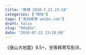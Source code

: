 ```yaml
---
title: "微博 2010.7.22 23:18"
categories: ["嘀咕"]
tags: ["来自微博 weibo.com"]
draft: false
slug: "9da6Sx"
date: "2010-07-22 23:18:00"
---
```


<p>《唐山大地震》9.5+，坐等韩寒写影评。 ​​​​</p>
